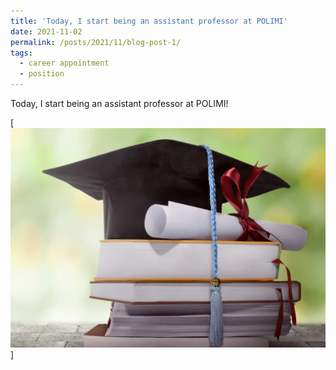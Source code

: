 ```yaml
---
title: 'Today, I start being an assistant professor at POLIMI'
date: 2021-11-02
permalink: /posts/2021/11/blog-post-1/
tags:
  - career appointment
  - position
---
```


Today, I start being an assistant professor at POLIMI!

[<br/><img src='/images/degree.PNG'>]
